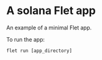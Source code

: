 # A solana Flet app

An example of a minimal Flet app.

To run the app:

```
flet run [app_directory]
```
